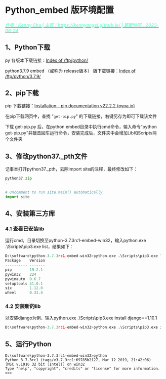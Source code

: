 # Python_embed 版环境配置

<a href="https://kennyangel.github.io/">

<h5 style="color:Aquamarine; font-size:14px">作者：Kenny Chu | 主页：https://kennyangel.github.io/ | 更新时间：2023-06-24</h5>

</a>

## 1、Python下载

py 各版本下载链接：[Index of /ftp/python/](https://www.python.org/ftp/python/)

python3.7.9 embed （或称为 release版本） 版下载链接：[Index of /ftp/python/3.7.9/](https://www.python.org/ftp/python/3.7.9/)

## 2、pip下载

pip 下载链接：[Installation - pip documentation v22.2.2 (pypa.io)](https://pip.pypa.io/en/stable/installation/#get-pip-py)

在pip下载网页中，查找 "`get-pip.py`" 的下载链接，右键另存为即可下载该文件

下载 get-pip.py 后，在python embed目录中执行cmd命令，输入命令“python get-pip.py”并敲击回车运行命令，安装完成后，文件夹中会增加Lib和Scripts两个文件夹

## 3、修改python37._pth文件

记事本打开python37._pth，去除import site的注释，最终修改如下：

```python
python37.zip
.
 
# Uncomment to run site.main() automatically
import site
```

## 4、安装第三方库

### 4.1  查看已安装lib

运行cmd，目录切换至python-3.7.3rc1-embed-win32，输入python.exe .\Scripts\pip3.exe list，结果如下：

```python
D:\software\python-3.7.3rc1-embed-win32>python.exe .\Scripts\pip3.exe list
Package    Version
---------- -------
pip        19.2.1
pywin32    224
pywinauto  0.6.7
setuptools 41.0.1
six        1.12.0
wheel      0.33.4
```

### 4.2 安装新的lib

以安装django为例，输入python.exe .\Scripts\pip3.exe install django==1.10.1

```python
D:\software\python-3.7.3rc1-embed-win32>python.exe .\Scripts\pip3.exe install django==1.10.1
```

## 5、运行Python

```batch
D:\software\python-3.7.3rc1-embed-win32>python
Python 3.7.3rc1 (tags/v3.7.3rc1:69785b2127, Mar 12 2019, 21:42:06) [MSC v.1916 32 bit (Intel)] on win32
Type "help", "copyright", "credits" or "license" for more information.
>>>
```



